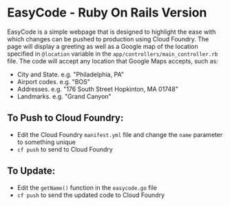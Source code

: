 EasyCode - Ruby On Rails Version
=

EasyCode is a simple webpage that is designed to highlight the ease with which changes can be pushed to production using Cloud Foundry. 
The page will display a greeting as well as a Google map of the location specified in `@location` variable in the `app/controllers/main_controller.rb` file. The code 
will accept any location that Google Maps accepts, such as:

*	City and State. e.g. "Philadelphia, PA"
*	Airport codes. e.g. "BOS"
*	Addresses. e.g. "176 South Street Hopkinton, MA 01748"
*	Landmarks. e.g. "Grand Canyon"


To Push to Cloud Foundry:
-
* Edit the Cloud Foundry `manifest.yml` file and change the `name` parameter to something unique
* `cf push` to send to Cloud Foundry

To Update:
-
* Edit the `getName()` function in the `easycode.go` file 
* `cf push` to send the updated code to Cloud Foundry